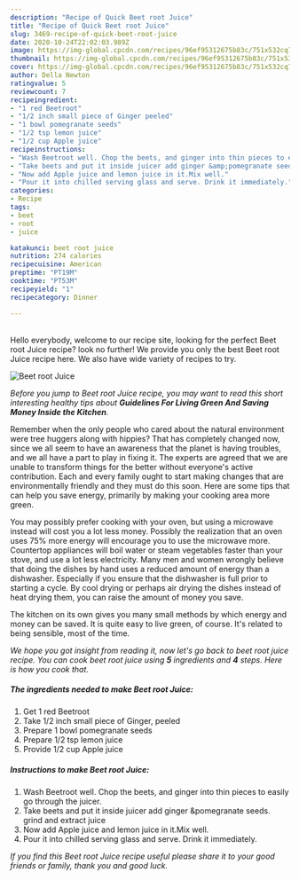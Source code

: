 ```yaml
---
description: "Recipe of Quick Beet root Juice"
title: "Recipe of Quick Beet root Juice"
slug: 3469-recipe-of-quick-beet-root-juice
date: 2020-10-24T22:02:03.989Z
image: https://img-global.cpcdn.com/recipes/96ef95312675b83c/751x532cq70/beet-root-juice-recipe-main-photo.jpg
thumbnail: https://img-global.cpcdn.com/recipes/96ef95312675b83c/751x532cq70/beet-root-juice-recipe-main-photo.jpg
cover: https://img-global.cpcdn.com/recipes/96ef95312675b83c/751x532cq70/beet-root-juice-recipe-main-photo.jpg
author: Della Newton
ratingvalue: 5
reviewcount: 7
recipeingredient:
- "1 red Beetroot"
- "1/2 inch small piece of Ginger peeled"
- "1 bowl pomegranate seeds"
- "1/2 tsp lemon juice"
- "1/2 cup Apple juice"
recipeinstructions:
- "Wash Beetroot well. Chop the beets, and ginger into thin pieces to easily go through the juicer."
- "Take beets and put it inside juicer add ginger &amp;pomegranate seeds. grind and extract juice"
- "Now add Apple juice and lemon juice in it.Mix well."
- "Pour it into chilled serving glass and serve. Drink it immediately."
categories:
- Recipe
tags:
- beet
- root
- juice

katakunci: beet root juice 
nutrition: 274 calories
recipecuisine: American
preptime: "PT19M"
cooktime: "PT53M"
recipeyield: "1"
recipecategory: Dinner

---
```

<br>
Hello everybody, welcome to our recipe site, looking for the perfect Beet root Juice recipe? look no further! We provide you only the best Beet root Juice recipe here. We also have wide variety of recipes to try.
<br>


![Beet root Juice](https://img-global.cpcdn.com/recipes/96ef95312675b83c/751x532cq70/beet-root-juice-recipe-main-photo.jpg)

<i>Before you jump to Beet root Juice recipe, you may want to read this short interesting healthy tips about 
<strong>Guidelines For Living Green And Saving Money Inside the Kitchen</strong>.</i>
</br>

Remember when the only people who cared about the natural environment were tree huggers along with hippies? That has completely changed now, since we all seem to have an awareness that the planet is having troubles, and we all have a part to play in fixing it. The experts are agreed that we are unable to transform things for the better without everyone's active contribution. Each and every family ought to start making changes that are environmentally friendly and they must do this soon. Here are some tips that can help you save energy, primarily by making your cooking area more green.

You may possibly prefer cooking with your oven, but using a microwave instead will cost you a lot less money. Possibly the realization that an oven uses 75% more energy will encourage you to use the microwave more. Countertop appliances will boil water or steam vegetables faster than your stove, and use a lot less electricity. Many men and women wrongly believe that doing the dishes by hand uses a reduced amount of energy than a dishwasher. Especially if you ensure that the dishwasher is full prior to starting a cycle. By cool drying or perhaps air drying the dishes instead of heat drying them, you can raise the amount of money you save.

The kitchen on its own gives you many small methods by which energy and money can be saved. It is quite easy to live green, of course. It's related to being sensible, most of the time.


<i>We hope you got insight from reading it, now let's go back to beet root juice recipe. You can cook beet root juice using <strong>5</strong> ingredients and <strong>4</strong> steps. Here is how you cook that.
</i>

##### The ingredients needed to make Beet root Juice:

1. Get 1 red Beetroot
1. Take 1/2 inch small piece of Ginger, peeled
1. Prepare 1 bowl pomegranate seeds
1. Prepare 1/2 tsp lemon juice
1. Provide 1/2 cup Apple juice


##### Instructions to make Beet root Juice:

1. Wash Beetroot well. Chop the beets, and ginger into thin pieces to easily go through the juicer.
1. Take beets and put it inside juicer add ginger &amp;pomegranate seeds. grind and extract juice
1. Now add Apple juice and lemon juice in it.Mix well.
1. Pour it into chilled serving glass and serve. Drink it immediately.


<i>If you find this Beet root Juice recipe useful please share it to your good friends or family, thank you and good luck.</i>
